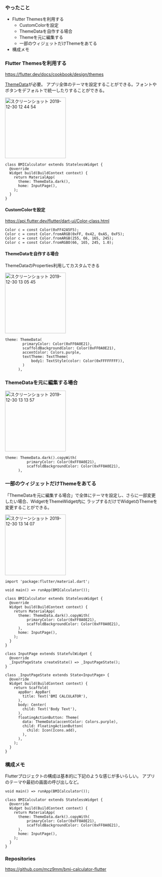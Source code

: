 ### やったこと

- Flutter Themesを利用する
  - CustomColorを設定
  - ThemeDataを自作する場合
  - Themeを元に編集する
  - 一部のウィジェットだけThemeをあてる
- 構成メモ


### Flutter Themesを利用する
https://flutter.dev/docs/cookbook/design/themes

[ThemeData](https://api.flutter.dev/flutter/material/ThemeData-class.html)が必要。
アプリ全体のテーマを設定することができる。フォントやボタンをデフォルトで統一したりすることができる。

<img width="200" alt="スクリーンショット 2019-12-30 12 44 54" src="https://user-images.githubusercontent.com/11751495/71567419-3bb70300-2b02-11ea-847d-6556aadf9380.png">

```
class BMICalculator extends StatelessWidget {
  @override
  Widget build(BuildContext context) {
    return MaterialApp(
      theme: ThemeData.dark(),
      home: InputPage(),
    );
  }
}
```

#### CustomColorを設定
https://api.flutter.dev/flutter/dart-ui/Color-class.html

```
Color c = const Color(0xFF42A5F5);
Color c = const Color.fromARGB(0xFF, 0x42, 0xA5, 0xF5);
Color c = const Color.fromARGB(255, 66, 165, 245);
Color c = const Color.fromRGBO(66, 165, 245, 1.0);

```

#### ThemeDataを自作する場合
ThemeDataのProperties利用してカスタムできる

<img width="200" alt="スクリーンショット 2019-12-30 13 05 45" src="https://user-images.githubusercontent.com/11751495/71567806-2099c280-2b05-11ea-98c3-26b9159b541b.png">

```
theme: ThemeData(
        primaryColor: Color(0xFF0A0E21),
        scaffoldBackgroundColor: Color(0xFF0A0E21),
        accentColor: Colors.purple,
        textTheme: TextTheme(
            body1: TextStyle(color: Color(0xFFFFFFFF)),
        )
      ),
```



### ThemeDataを元に編集する場合

<img width="200" alt="スクリーンショット 2019-12-30 13 13 57" src="https://user-images.githubusercontent.com/11751495/71567935-57bca380-2b06-11ea-9ba4-3f8117135a43.png">

```
theme: ThemeData.dark().copyWith(
          primaryColor: Color(0xFF0A0E21),
          scaffoldBackgroundColor: Color(0xFF0A0E21),
      ),
```


### 一部のウィジェットだけThemeをあてる

「ThemeDataを元に編集する場合」で全体にテーマを設定し、さらに一部変更したい場合、WidgetをThemeWidget内に
ラップするだけでWidgetのThemeを変更することができる。


<img width="200" alt="スクリーンショット 2019-12-30 13 14 07" src="https://user-images.githubusercontent.com/11751495/71567934-57bca380-2b06-11ea-9776-fe5905e40585.png">

```
import 'package:flutter/material.dart';

void main() => runApp(BMICalculator());

class BMICalculator extends StatelessWidget {
  @override
  Widget build(BuildContext context) {
    return MaterialApp(
      theme: ThemeData.dark().copyWith(
          primaryColor: Color(0xFF0A0E21),
          scaffoldBackgroundColor: Color(0xFF0A0E21),
      ),
      home: InputPage(),
    );
  }
}

class InputPage extends StatefulWidget {
  @override
  _InputPageState createState() => _InputPageState();
}

class _InputPageState extends State<InputPage> {
  @override
  Widget build(BuildContext context) {
    return Scaffold(
      appBar: AppBar(
        title: Text('BMI CALCULATOR'),
      ),
      body: Center(
        child: Text('Body Text'),
      ),
      floatingActionButton: Theme(
        data: ThemeData(accentColor: Colors.purple),
        child: FloatingActionButton(
          child: Icon(Icons.add),
        ),
      ),
    );
  }
}
```

### 構成メモ

Flutterプロジェクトの構成は基本的に下記のような感じが多いらしい。
アプリのテーマや最初の画面の呼び出しなど。

```
void main() => runApp(BMICalculator());

class BMICalculator extends StatelessWidget {
  @override
  Widget build(BuildContext context) {
    return MaterialApp(
      theme: ThemeData.dark().copyWith(
          primaryColor: Color(0xFF0A0E21),
          scaffoldBackgroundColor: Color(0xFF0A0E21),
      ),
      home: InputPage(),
    );
  }
}

```


### Repositories
https://github.com/mcz9mm/bmi-calculator-flutter
